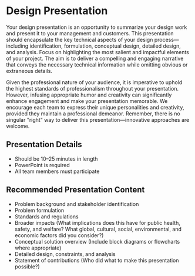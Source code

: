 # Design Presentation

Your design presentation is an opportunity to summarize your design work and present it to your management and customers. This presentation should encapsulate the key technical aspects of your design process—including identification, formulation, conceptual design, detailed design, and analysis. Focus on highlighting the most salient and impactful elements of your project. The aim is to deliver a compelling and engaging narrative that conveys the necessary technical information while omitting obvious or extraneous details.

Given the professional nature of your audience, it is imperative to uphold the highest standards of professionalism throughout your presentation. However, infusing appropriate humor and creativity can significantly enhance engagement and make your presentation memorable. We encourage each team to express their unique personalities and creativity, provided they maintain a professional demeanor. Remember, there is no singular "right" way to deliver this presentation—innovative approaches are welcome.

## Presentation Details
- Should be 10–25 minutes in length
- PowerPoint is required
- All team members must participate

## Recommended Presentation Content
- Problem background and stakeholder identification
- Problem formulation
- Standards and regulations
- Broader impacts (What implications does this have for public health, safety, and welfare? What global, cultural, social, environmental, and economic factors did you consider?)
- Conceptual solution overview (Include block diagrams or flowcharts where appropriate)
- Detailed design, constraints, and analysis
- Statement of contributions (Who did what to make this presentation possible?)
